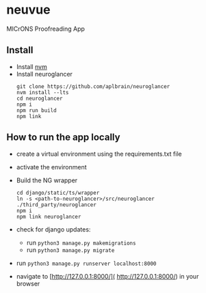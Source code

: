 # neuvue
MICrONS Proofreading App
## Install
- Install [nvm](https://github.com/nvm-sh/nvm)
- Install neuroglancer
	```
	git clone https://github.com/aplbrain/neuroglancer
	nvm install --lts
	cd neuroglancer
	npm i
	npm run build
	npm link
	```
## How to run the app locally

- create a virtual environment using the requirements.txt file 
- activate the environment

- Build the NG wrapper
	```
	cd django/static/ts/wrapper
	ln -s <path-to-neuroglancer>/src/neuroglancer ./third_party/neuroglancer
	npm i
	npm link neuroglancer
	``` 
- check for django updates:
	- run `python3 manage.py makemigrations` 
	- run `python3 manage.py migrate`
- run `python3 manage.py runserver localhost:8000` 
- navigate to [http://127.0.0.1:8000/]( http://127.0.0.1:8000/) in your browser
